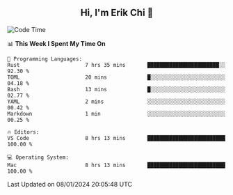 <h2 align="center"> Hi, I'm Erik Chi 👋 </h2>

<table>
    
<!--START_SECTION:waka-->
![Code Time](http://img.shields.io/badge/Code%20Time-2%2C634%20hrs%2052%20mins-blue)

📊 **This Week I Spent My Time On** 

```text
💬 Programming Languages: 
Rust                     7 hrs 35 mins       ███████████████████████░░   92.30 % 
TOML                     20 mins             █░░░░░░░░░░░░░░░░░░░░░░░░   04.18 % 
Bash                     13 mins             █░░░░░░░░░░░░░░░░░░░░░░░░   02.77 % 
YAML                     2 mins              ░░░░░░░░░░░░░░░░░░░░░░░░░   00.42 % 
Markdown                 1 min               ░░░░░░░░░░░░░░░░░░░░░░░░░   00.25 % 

🔥 Editors: 
VS Code                  8 hrs 13 mins       █████████████████████████   100.00 % 

💻 Operating System: 
Mac                      8 hrs 13 mins       █████████████████████████   100.00 % 
```


 Last Updated on 08/01/2024 20:05:48 UTC
<!--END_SECTION:waka-->
</td></tr>
</table>